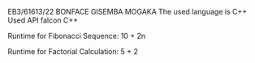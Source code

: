 EB3/61613/22
BONFACE GISEMBA MOGAKA
 The used language is C++
 Used API falcon C++

Runtime for Fibonacci Sequence: 10 + 2n

Runtime for Factorial Calculation: 5 + 2
